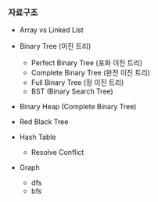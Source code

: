 ### 자료구조

- Array vs Linked List
- Binary Tree (이진 트리)
    - Perfect Binary Tree (포화 이진 트리)
    - Complete Binary Tree (완전 이진 트리)
    - Full Binary Tree (정 이진 트리)
    - BST (Binary Search Tree)

- Binary Heap (Complete Binary Tree)
- Red Black Tree
- Hash Table
    - Resolve Conflict

- Graph
  - dfs
  - bfs
  

